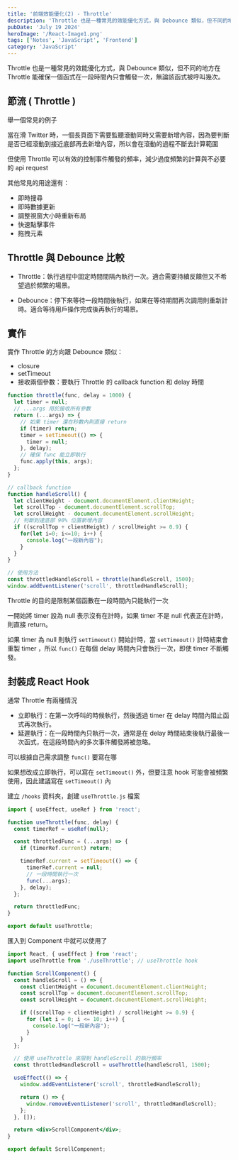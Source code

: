 ```yaml
---
title: '前端效能優化(2) - Throttle'
description: 'Throttle 也是一種常見的效能優化方式，與 Debounce 類似，但不同的地方在 Throttle 能確保一個函式在一段時間內只會觸發一次，無論該函式被呼叫幾次。'
pubDate: 'July 19 2024'
heroImage: '/React-Image1.png'
tags: ['Notes', 'JavaScript', 'Frontend']
category: 'JavaScript'
---
```


Throttle 也是一種常見的效能優化方式，與 Debounce 類似，但不同的地方在 Throttle 能確保一個函式在一段時間內只會觸發一次，無論該函式被呼叫幾次。

## 節流 ( Throttle )

舉一個常見的例子

當在滑 Twitter 時，一個長頁面下需要監聽滾動同時又需要新增內容，因為要判斷是否已經滾動到接近底部再去新增內容，所以會在滾動的過程不斷去計算範圍

但使用 Throttle 可以有效的控制事件觸發的頻率，減少過度頻繁的計算與不必要的 api request

其他常見的用途還有：

* 即時搜尋
* 即時數據更新
* 調整視窗大小時重新布局
* 快速點擊事件
* 拖拽元素

## Throttle 與 Debounce 比較

* Throttle：執行過程中固定時間間隔內執行一次。適合需要持續反饋但又不希望過於頻繁的場景。

* Debounce：停下來等待一段時間後執行，如果在等待期間再次調用則重新計時。適合等待用戶操作完成後再執行的場景。

## 實作

實作 Throttle 的方向跟 Debounce 類似：
* closure
* setTimeout
* 接收兩個參數：要執行 Throttle 的 callback function 和 delay 時間

```js
function throttle(func, delay = 1000) {
  let timer = null;
  // ...args 用於接收所有參數
  return (...args) => {
    // 如果 timer 還在秒數內則直接 return
    if (timer) return;
    timer = setTimeout(() => {
      timer = null;
    }, delay);
    // 確保 func 能立即執行
    func.apply(this, args);
  };
}

// callback function
function handleScroll() {
  let clientHeight - document.documentElement.clientHeight;
  let scrollTop - document.documentElement.scrollTop;
  let scrollHeight - document.documentElement.scrollHeight;
  // 判斷到達底部 90% 位置新增內容
  if ((scrollTop + clientHeight) / scrollHeight >= 0.9) {
    for(let i=0; i<=10; i++) {
      console.log("一段新內容");
    }
  }
}

// 使用方法
const throttledHandleScroll = throttle(handleScroll, 1500);
window.addEventListener('scroll', throttledHandleScroll);
```

Throttle 的目的是限制某個函數在一段時間內只能執行一次

一開始將 timer 設為 null 表示沒有在計時，如果 timer 不是 null 代表正在計時，則直接 return。

如果 timer 為 null 則執行 `setTimeout()` 開始計時，當 `setTimeout()` 計時結束會重製 timer
，所以 `func()` 在每個 delay 時間內只會執行一次，即使 timer 不斷觸發。

## 封裝成 React Hook

通常 Throttle 有兩種情況

* 立即執行：在第一次呼叫的時候執行，然後透過 timer 在 delay 時間內阻止函式再次執行。
* 延遲執行：在一段時間內只執行一次，通常是在 delay 時間結束後執行最後一次函式，在這段時間內的多次事件觸發將被忽略。

可以根據自己需求調整 `func()` 要寫在哪

如果想改成立即執行，可以寫在 `setTimeout()` 外，但要注意 hook 可能會被頻繁使用，因此建議寫在 `setTimeout()` 內

建立 `/hooks` 資料夾，創建 `useThrottle.js` 檔案

```js
import { useEffect, useRef } from 'react';

function useThrottle(func, delay) {
  const timerRef = useRef(null);

  const throttledFunc = (...args) => {
    if (timerRef.current) return;

    timerRef.current = setTimeout(() => {
      timerRef.current = null;
      // 一段時間執行一次
      func(...args);
    }, delay);
  };

  return throttledFunc;
}

export default useThrottle;
```

匯入到 Component 中就可以使用了

```jsx
import React, { useEffect } from 'react';
import useThrottle from './useThrottle'; // useThrottle hook

function ScrollComponent() {
  const handleScroll = () => {
    const clientHeight = document.documentElement.clientHeight;
    const scrollTop = document.documentElement.scrollTop;
    const scrollHeight = document.documentElement.scrollHeight;

    if ((scrollTop + clientHeight) / scrollHeight >= 0.9) {
      for (let i = 0; i <= 10; i++) {
        console.log("一段新內容");
      }
    }
  };

  // 使用 useThrottle 來限制 handleScroll 的執行頻率
  const throttledHandleScroll = useThrottle(handleScroll, 1500);

  useEffect(() => {
    window.addEventListener('scroll', throttledHandleScroll);

    return () => {
      window.removeEventListener('scroll', throttledHandleScroll);
    };
  }, []);

  return <div>ScrollComponent</div>;
}

export default ScrollComponent;
```